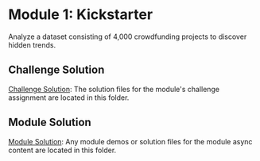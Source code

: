 # Module 1: Kickstarter

Analyze a dataset consisting of 4,000 crowdfunding projects to discover hidden trends.

## Challenge Solution

[Challenge Solution](Challenge_Solution): The solution files for the module's challenge assignment are located in this folder.

## Module Solution

[Module Solution](Module_Solution): Any module demos or solution files for the module async content are located in this folder.
